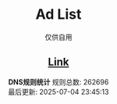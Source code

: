 <div align="center">
<h1>Ad List</h1>
  <p>
    仅供自用
  </p>

[Link](https://raw.githubusercontent.com/akashanahida/ad-list/main/rules/dns.txt)  
---
**DNS规则统计**
规则总数: 262696  
最后更新: 2025-07-04 23:45:13
